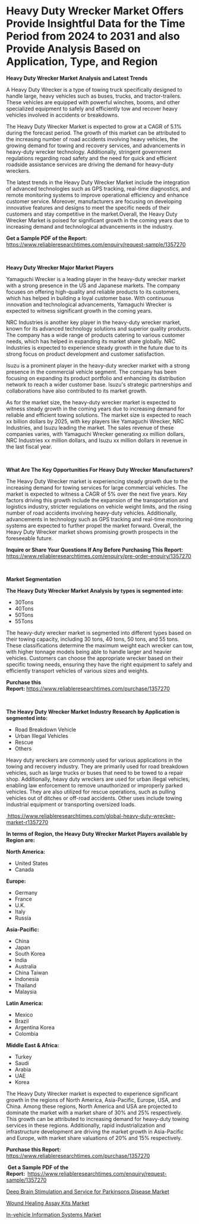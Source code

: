 <p><h1>Heavy Duty Wrecker Market Offers Provide Insightful Data for the Time Period from 2024 to 2031 and also Provide Analysis Based on Application, Type, and Region</h1></p><p><strong>Heavy Duty Wrecker Market Analysis and Latest Trends</strong></p>
<p><p>A Heavy Duty Wrecker is a type of towing truck specifically designed to handle large, heavy vehicles such as buses, trucks, and tractor-trailers. These vehicles are equipped with powerful winches, booms, and other specialized equipment to safely and efficiently tow and recover heavy vehicles involved in accidents or breakdowns.</p><p>The Heavy Duty Wrecker Market is expected to grow at a CAGR of 5.1% during the forecast period. The growth of this market can be attributed to the increasing number of road accidents involving heavy vehicles, the growing demand for towing and recovery services, and advancements in heavy-duty wrecker technology. Additionally, stringent government regulations regarding road safety and the need for quick and efficient roadside assistance services are driving the demand for heavy-duty wreckers.</p><p>The latest trends in the Heavy Duty Wrecker Market include the integration of advanced technologies such as GPS tracking, real-time diagnostics, and remote monitoring systems to improve operational efficiency and enhance customer service. Moreover, manufacturers are focusing on developing innovative features and designs to meet the specific needs of their customers and stay competitive in the market.Overall, the Heavy Duty Wrecker Market is poised for significant growth in the coming years due to increasing demand and technological advancements in the industry.</p></p>
<p><strong>Get a Sample PDF of the Report:&nbsp;</strong> <a href="https://www.reliableresearchtimes.com/enquiry/request-sample/1357270">https://www.reliableresearchtimes.com/enquiry/request-sample/1357270</a></p>
<p>&nbsp;</p>
<p><strong>Heavy Duty Wrecker Major Market Players</strong></p>
<p><p>Yamaguchi Wrecker is a leading player in the heavy-duty wrecker market with a strong presence in the US and Japanese markets. The company focuses on offering high-quality and reliable products to its customers, which has helped in building a loyal customer base. With continuous innovation and technological advancements, Yamaguchi Wrecker is expected to witness significant growth in the coming years.</p><p>NRC Industries is another key player in the heavy-duty wrecker market, known for its advanced technology solutions and superior quality products. The company has a wide range of products catering to various customer needs, which has helped in expanding its market share globally. NRC Industries is expected to experience steady growth in the future due to its strong focus on product development and customer satisfaction.</p><p>Isuzu is a prominent player in the heavy-duty wrecker market with a strong presence in the commercial vehicle segment. The company has been focusing on expanding its product portfolio and enhancing its distribution network to reach a wider customer base. Isuzu's strategic partnerships and collaborations have also contributed to its market growth.</p><p>As for the market size, the heavy-duty wrecker market is expected to witness steady growth in the coming years due to increasing demand for reliable and efficient towing solutions. The market size is expected to reach xx billion dollars by 2025, with key players like Yamaguchi Wrecker, NRC Industries, and Isuzu leading the market. The sales revenue of these companies varies, with Yamaguchi Wrecker generating xx million dollars, NRC Industries xx million dollars, and Isuzu xx million dollars in revenue in the last fiscal year.</p></p>
<p>&nbsp;</p>
<p><strong>What Are The Key Opportunities For Heavy Duty Wrecker Manufacturers?</strong></p>
<p><p>The Heavy Duty Wrecker market is experiencing steady growth due to the increasing demand for towing services for large commercial vehicles. The market is expected to witness a CAGR of 5% over the next five years. Key factors driving this growth include the expansion of the transportation and logistics industry, stricter regulations on vehicle weight limits, and the rising number of road accidents involving heavy-duty vehicles. Additionally, advancements in technology such as GPS tracking and real-time monitoring systems are expected to further propel the market forward. Overall, the Heavy Duty Wrecker market shows promising growth prospects in the foreseeable future.</p></p>
<p><strong>Inquire or Share Your Questions If Any Before Purchasing This Report:</strong> <a href="https://www.reliableresearchtimes.com/enquiry/pre-order-enquiry/1357270">https://www.reliableresearchtimes.com/enquiry/pre-order-enquiry/1357270</a></p>
<p>&nbsp;</p>
<p><strong>Market Segmentation</strong></p>
<p><strong>The Heavy Duty Wrecker Market Analysis by types is segmented into:</strong></p>
<p><ul><li>30Tons</li><li>40Tons</li><li>50Tons</li><li>55Tons</li></ul></p>
<p><p>The heavy-duty wrecker market is segmented into different types based on their towing capacity, including 30 tons, 40 tons, 50 tons, and 55 tons. These classifications determine the maximum weight each wrecker can tow, with higher tonnage models being able to handle larger and heavier vehicles. Customers can choose the appropriate wrecker based on their specific towing needs, ensuring they have the right equipment to safely and efficiently transport vehicles of various sizes and weights.</p></p>
<p><strong>Purchase this Report:&nbsp;</strong><a href="https://www.reliableresearchtimes.com/purchase/1357270">https://www.reliableresearchtimes.com/purchase/1357270</a></p>
<p>&nbsp;</p>
<p><strong>The Heavy Duty Wrecker Market Industry Research by Application is segmented into:</strong></p>
<p><ul><li>Road Breakdown Vehicle</li><li>Urban Illegal Vehicles</li><li>Rescue</li><li>Others</li></ul></p>
<p><p>Heavy duty wreckers are commonly used for various applications in the towing and recovery industry. They are primarily used for road breakdown vehicles, such as large trucks or buses that need to be towed to a repair shop. Additionally, heavy duty wreckers are used for urban illegal vehicles, enabling law enforcement to remove unauthorized or improperly parked vehicles. They are also utilized for rescue operations, such as pulling vehicles out of ditches or off-road accidents. Other uses include towing industrial equipment or transporting oversized loads.</p></p>
<p><a href="https://www.reliableresearchtimes.com/global-heavy-duty-wrecker-market-r1357270">&nbsp;https://www.reliableresearchtimes.com/global-heavy-duty-wrecker-market-r1357270</a></p>
<p><strong>In terms of Region, the Heavy Duty Wrecker Market Players available by Region are:</strong></p>
<p>
    <p> <strong> North America: </strong>
        <ul>
            <li>United States</li>
            <li>Canada</li>
        </ul>
        </p> 
    <p> <strong> Europe: </strong>
        <ul>
            <li>Germany</li>
            <li>France</li>
            <li>U.K.</li>
            <li>Italy</li>
            <li>Russia</li>
        </ul>
        </p> 
    <p> <strong> Asia-Pacific: </strong>
        <ul>
            <li>China</li>
            <li>Japan</li>
            <li>South Korea</li>
            <li>India</li>
            <li>Australia</li>
            <li>China Taiwan</li>
            <li>Indonesia</li>
            <li>Thailand</li>
            <li>Malaysia</li>
        </ul>
        </p> 
    <p> <strong> Latin America: </strong>
        <ul>
            <li>Mexico</li>
            <li>Brazil</li>
            <li>Argentina Korea</li>
            <li>Colombia</li>
        </ul>
        </p> 
    <p> <strong> Middle East & Africa: </strong>
        <ul>
            <li>Turkey</li>
            <li>Saudi</li>
            <li>Arabia</li>
            <li>UAE</li>
            <li>Korea</li>
        </ul>
    </p>
    </p>
<p><p>The Heavy Duty Wrecker market is expected to experience significant growth in the regions of North America, Asia-Pacific, Europe, USA, and China. Among these regions, North America and USA are projected to dominate the market with a market share of 30% and 25% respectively. This growth can be attributed to increasing demand for heavy-duty towing services in these regions. Additionally, rapid industrialization and infrastructure development are driving the market growth in Asia-Pacific and Europe, with market share valuations of 20% and 15% respectively.</p></p>
<p><strong>Purchase this Report: </strong><a href="https://www.reliableresearchtimes.com/purchase/1357270">https://www.reliableresearchtimes.com/purchase/1357270</a></p>
<p>&nbsp;<strong>Get a Sample PDF of the Report:&nbsp;&nbsp;</strong><a href="https://www.reliableresearchtimes.com/enquiry/request-sample/1357270">https://www.reliableresearchtimes.com/enquiry/request-sample/1357270</a></p>
<p><strong></strong></p>
<p><p><a href="https://medium.com/@paullawrence644/deep-brain-stimulation-and-service-for-parkinsons-disease-market-trends-a-detailed-study-of-its-436000502600">Deep Brain Stimulation and Service for Parkinsons Disease Market</a></p><p><a href="https://medium.com/@bryaneal908/wound-healing-assay-kits-market-a-global-and-regional-analysis-2024-2031-4d2b5a2916ad">Wound Healing Assay Kits Market</a></p><p><a href="https://github.com/mharielmesa/Market-Research-Report-List-4/blob/main/in-vehicle-information-systems-market.md">In-vehicle Information Systems Market</a></p></p>